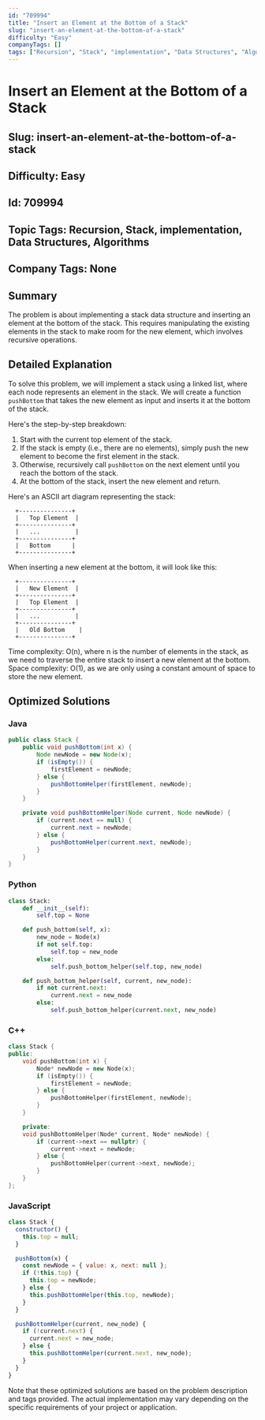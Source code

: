 ```yaml
---
id: "709994"
title: "Insert an Element at the Bottom of a Stack"
slug: "insert-an-element-at-the-bottom-of-a-stack"
difficulty: "Easy"
companyTags: []
tags: ["Recursion", "Stack", "implementation", "Data Structures", "Algorithms"]
---
```


# Insert an Element at the Bottom of a Stack
## Slug: insert-an-element-at-the-bottom-of-a-stack
## Difficulty: Easy
## Id: 709994
## Topic Tags: Recursion, Stack, implementation, Data Structures, Algorithms
## Company Tags: None

## Summary
The problem is about implementing a stack data structure and inserting an element at the bottom of the stack. This requires manipulating the existing elements in the stack to make room for the new element, which involves recursive operations.

## Detailed Explanation
To solve this problem, we will implement a stack using a linked list, where each node represents an element in the stack. We will create a function `pushBottom` that takes the new element as input and inserts it at the bottom of the stack.

Here's the step-by-step breakdown:

1.  Start with the current top element of the stack.
2.  If the stack is empty (i.e., there are no elements), simply push the new element to become the first element in the stack.
3.  Otherwise, recursively call `pushBottom` on the next element until you reach the bottom of the stack.
4.  At the bottom of the stack, insert the new element and return.

Here's an ASCII art diagram representing the stack:
```
  +---------------+
  |   Top Element  |
  +---------------+
  |   ...          |
  +---------------+
  |   Bottom      |
  +---------------+
```

When inserting a new element at the bottom, it will look like this:
```
  +---------------+
  |   New Element  |
  +---------------+
  |   Top Element  |
  +---------------+
  |   ...          |
  +---------------+
  |   Old Bottom    |
  +---------------+
```

Time complexity: O(n), where n is the number of elements in the stack, as we need to traverse the entire stack to insert a new element at the bottom.
Space complexity: O(1), as we are only using a constant amount of space to store the new element.

## Optimized Solutions

### Java
```java
public class Stack {
    public void pushBottom(int x) {
        Node newNode = new Node(x);
        if (isEmpty()) {
            firstElement = newNode;
        } else {
            pushBottomHelper(firstElement, newNode);
        }
    }

    private void pushBottomHelper(Node current, Node newNode) {
        if (current.next == null) {
            current.next = newNode;
        } else {
            pushBottomHelper(current.next, newNode);
        }
    }
}
```

### Python
```python
class Stack:
    def __init__(self):
        self.top = None

    def push_bottom(self, x):
        new_node = Node(x)
        if not self.top:
            self.top = new_node
        else:
            self.push_bottom_helper(self.top, new_node)

    def push_bottom_helper(self, current, new_node):
        if not current.next:
            current.next = new_node
        else:
            self.push_bottom_helper(current.next, new_node)
```

### C++
```cpp
class Stack {
public:
    void pushBottom(int x) {
        Node* newNode = new Node(x);
        if (isEmpty()) {
            firstElement = newNode;
        } else {
            pushBottomHelper(firstElement, newNode);
        }
    }

    private:
    void pushBottomHelper(Node* current, Node* newNode) {
        if (current->next == nullptr) {
            current->next = newNode;
        } else {
            pushBottomHelper(current->next, newNode);
        }
    }
};
```

### JavaScript
```javascript
class Stack {
  constructor() {
    this.top = null;
  }

  pushBottom(x) {
    const newNode = { value: x, next: null };
    if (!this.top) {
      this.top = newNode;
    } else {
      this.pushBottomHelper(this.top, newNode);
    }
  }

  pushBottomHelper(current, new_node) {
    if (!current.next) {
      current.next = new_node;
    } else {
      this.pushBottomHelper(current.next, new_node);
    }
  }
}
```

Note that these optimized solutions are based on the problem description and tags provided. The actual implementation may vary depending on the specific requirements of your project or application.